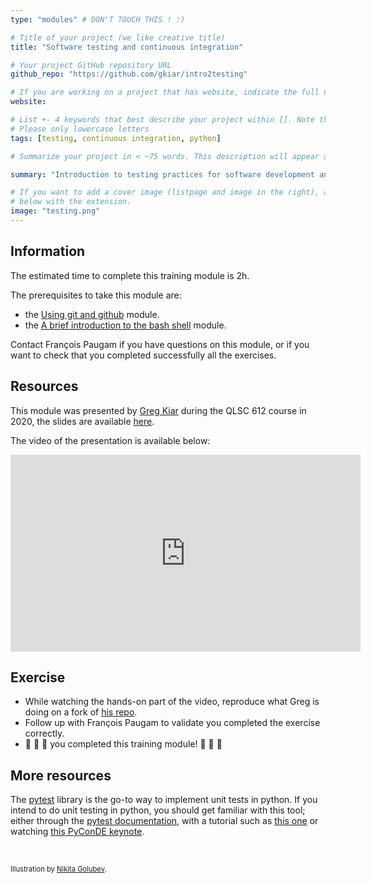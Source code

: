 ```yaml
---
type: "modules" # DON'T TOUCH THIS ! :)

# Title of your project (we like creative title)
title: "Software testing and continuous integration"

# Your project GitHub repository URL
github_repo: "https://github.com/gkiar/intro2testing"

# If you are working on a project that has website, indicate the full url including "https://" below or leave it empty.
website:

# List +- 4 keywords that best describe your project within []. Note that the project summary also involves a number of key words. Those are listed on top of the [github repository](https://github.com/PSY6983-2021/project_template), click `manage topics`.
# Please only lowercase letters
tags: [testing, continuous integration, python]

# Summarize your project in < ~75 words. This description will appear at the top of your page and on the list page with other projects..

summary: "Introduction to testing practices for software development and in particular continuous integration, with a guided hands-on example."

# If you want to add a cover image (listpage and image in the right), add it to your directory and indicate the name
# below with the extension.
image: "testing.png"
---
```

<!-- This is an html comment and this won't appear in the rendered page. You are now editing the "content" area, the core of your description. Everything that you can do in markdown is allowed below. We added a couple of comments to guide your through documenting your progress. -->

## Information

The estimated time to complete this training module is 2h.

The prerequisites to take this module are:
 * the [Using git and github](/modules/git_github) module.
 * the [A brief introduction to the bash shell](/modules/introduction_to_terminal) module.

Contact François Paugam if you have questions on this module, or if you want to check that you completed successfully all the exercises.

## Resources
This module was presented by [Greg Kiar](https://twitter.com/g_kiar) during the QLSC 612 course in 2020, the slides are available [here](https://docs.google.com/presentation/d/1J0x3ahRCOx7cnyUq_EfueIaFM8-tze0V9rX-ECKJ65k/edit#slide=id.p).

The video of the presentation is available below:
<iframe width="560" height="315" src="https://www.youtube.com/embed/VibDC49ZAJE" title="YouTube video player" frameborder="0" allow="accelerometer; autoplay; clipboard-write; encrypted-media; gyroscope; picture-in-picture" allowfullscreen></iframe>


## Exercise

 * While watching the hands-on part of the video, reproduce what Greg is doing on a fork of [his repo](https://github.com/gkiar/intro2testing).
 * Follow up with François Paugam to validate you completed the exercise correctly.
 * :tada: :tada: :tada: you completed this training module! :tada: :tada: :tada:

## More resources

The [pytest](https://docs.pytest.org/) library is the go-to way to implement unit tests in python. If you intend to do unit testing in python, you should get familiar with this tool; either through the [pytest documentation](https://docs.pytest.org/en/6.2.x/contents.html#toc), with a tutorial such as [this one](https://www.guru99.com/pytest-tutorial.html) or watching [this PyConDE keynote](https://www.youtube.com/watch?v=CMuSn9cofbI).

<br/>

<span style="font-size:0.8em;">Illustration by <a href="https://www.flaticon.com/authors/nikita-golubev">Nikita Golubev</a>.<span/>
